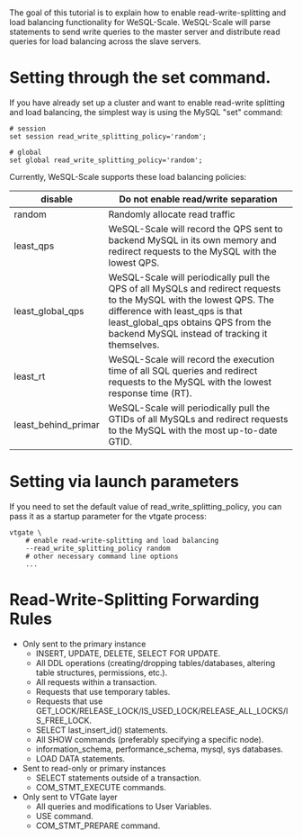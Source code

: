 # 

The goal of this tutorial is to explain how to enable read-write-splitting and load balancing functionality for WeSQL-Scale. WeSQL-Scale will parse statements to send write queries to the master server and distribute read queries for load balancing across the slave servers.

# Setting through the set command.

If you have already set up a cluster and want to enable read-write splitting and load balancing, the simplest way is using the MySQL "set" command:

```
# session
set session read_write_splitting_policy='random';

# global
set global read_write_splitting_policy='random';

```

Currently, WeSQL-Scale supports these load balancing policies:

| disable | Do not enable read/write separation |
| --- | --- |
| random | Randomly allocate read traffic |
| least_qps | WeSQL-Scale will record the QPS sent to backend MySQL in its own memory and redirect requests to the MySQL with the lowest QPS. |
| least_global_qps | WeSQL-Scale will periodically pull the QPS of all MySQLs and redirect requests to the MySQL with the lowest QPS. The difference with least_qps is that least_global_qps obtains QPS from the backend MySQL instead of tracking it themselves. |
| least_rt | WeSQL-Scale will record the execution time of all SQL queries and redirect requests to the MySQL with the lowest response time (RT). |
| least_behind_primar | WeSQL-Scale will periodically pull the GTIDs of all MySQLs and redirect requests to the MySQL with the most up-to-date GTID. |

# Setting via launch parameters

If you need to set the default value of read_write_splitting_policy, you can pass it as a startup parameter for the vtgate process:

```
vtgate \
    # enable read-write-splitting and load balancing
    --read_write_splitting_policy random
    # other necessary command line options
    ...

```

# Read-Write-Splitting Forwarding Rules

- Only sent to the primary instance
    - INSERT, UPDATE, DELETE, SELECT FOR UPDATE.
    - All DDL operations (creating/dropping tables/databases, altering table structures, permissions, etc.).
    - All requests within a transaction.
    - Requests that use temporary tables.
    - Requests that use GET_LOCK/RELEASE_LOCK/IS_USED_LOCK/RELEASE_ALL_LOCKS/IS_FREE_LOCK.
    - SELECT last_insert_id() statements.
    - All SHOW commands (preferably specifying a specific node).
    - information_schema, performance_schema, mysql, sys databases.
    - LOAD DATA statements.
- Sent to read-only or primary instances
    - SELECT statements outside of a transaction.
    - COM_STMT_EXECUTE commands.
- Only sent to VTGate layer
    - All queries and modifications to User Variables.
    - USE command.
    - COM_STMT_PREPARE command.